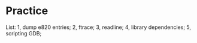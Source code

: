 Practice
========
List:
    1, dump e820 entries;
    2, ftrace;
    3, readline;
    4, library dependencies;
    5, scripting GDB;
